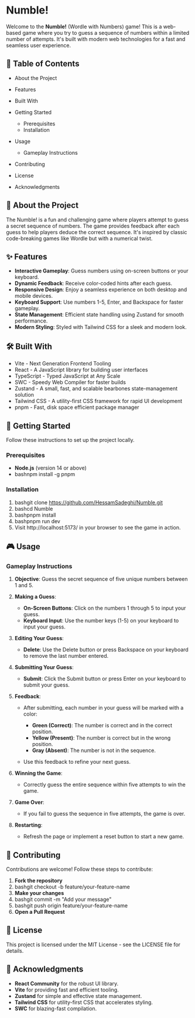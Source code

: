 # Numble!

Welcome to the **Numble!** (Wordle with Numbers) game! This is a web-based game where you try to guess a sequence of numbers within a limited number of attempts. It's built with modern web technologies for a fast and seamless user experience.

## 📝 Table of Contents

- About the Project
- Features
- Built With
- Getting Started

  - Prerequisites
  - Installation

- Usage

  - Gameplay Instructions

- Contributing
- License
- Acknowledgments

## 📖 About the Project

The Numble! is a fun and challenging game where players attempt to guess a secret sequence of numbers. The game provides feedback after each guess to help players deduce the correct sequence. It's inspired by classic code-breaking games like Wordle but with a numerical twist.

## ✨ Features

- **Interactive Gameplay**: Guess numbers using on-screen buttons or your keyboard.
- **Dynamic Feedback**: Receive color-coded hints after each guess.
- **Responsive Design**: Enjoy a seamless experience on both desktop and mobile devices.
- **Keyboard Support**: Use numbers 1-5, Enter, and Backspace for faster gameplay.
- **State Management**: Efficient state handling using Zustand for smooth performance.
- **Modern Styling**: Styled with Tailwind CSS for a sleek and modern look.

## 🛠 Built With

- Vite - Next Generation Frontend Tooling
- React - A JavaScript library for building user interfaces
- TypeScript - Typed JavaScript at Any Scale
- SWC - Speedy Web Compiler for faster builds
- Zustand - A small, fast, and scalable bearbones state-management solution
- Tailwind CSS - A utility-first CSS framework for rapid UI development
- pnpm - Fast, disk space efficient package manager

## 🏁 Getting Started

Follow these instructions to set up the project locally.

### Prerequisites

- **Node.js** (version 14 or above)
- bashnpm install -g pnpm

### Installation

1.  bashgit clone https://github.com/HessamSadeghi/Numble.git
2.  bashcd Numble
3.  bashpnpm install
4.  bashpnpm run dev
5.  Visit http://localhost:5173/ in your browser to see the game in action.

## 🎮 Usage

### Gameplay Instructions

1.  **Objective**: Guess the secret sequence of five unique numbers between 1 and 5.
2.  **Making a Guess**:

    - **On-Screen Buttons**: Click on the numbers 1 through 5 to input your guess.
    - **Keyboard Input**: Use the number keys (1-5) on your keyboard to input your guess.

3.  **Editing Your Guess**:

    - **Delete**: Use the Delete button or press Backspace on your keyboard to remove the last number entered.

4.  **Submitting Your Guess**:

    - **Submit**: Click the Submit button or press Enter on your keyboard to submit your guess.

5.  **Feedback**:

    - After submitting, each number in your guess will be marked with a color:

      - **Green (Correct)**: The number is correct and in the correct position.
      - **Yellow (Present)**: The number is correct but in the wrong position.
      - **Gray (Absent)**: The number is not in the sequence.

    - Use this feedback to refine your next guess.

6.  **Winning the Game**:

    - Correctly guess the entire sequence within five attempts to win the game.

7.  **Game Over**:

    - If you fail to guess the sequence in five attempts, the game is over.

8.  **Restarting**:

    - Refresh the page or implement a reset button to start a new game.

## 🤝 Contributing

Contributions are welcome! Follow these steps to contribute:

1.  **Fork the repository**
2.  bashgit checkout -b feature/your-feature-name
3.  **Make your changes**
4.  bashgit commit -m "Add your message"
5.  bashgit push origin feature/your-feature-name
6.  **Open a Pull Request**

## 📜 License

This project is licensed under the MIT License - see the LICENSE file for details.

## 🙏 Acknowledgments

- **React Community** for the robust UI library.
- **Vite** for providing fast and efficient tooling.
- **Zustand** for simple and effective state management.
- **Tailwind CSS** for utility-first CSS that accelerates styling.
- **SWC** for blazing-fast compilation.

